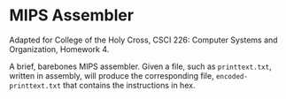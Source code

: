 # MIPS Assembler

Adapted for College of the Holy Cross, CSCI 226: Computer Systems and Organization, Homework 4.

A brief, barebones MIPS assembler. Given a file, such as `printtext.txt`, written in assembly, will produce the corresponding file, `encoded-printtext.txt` that contains the instructions in hex.